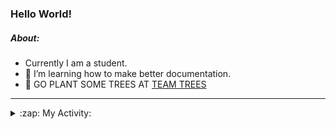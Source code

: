 ### Hello World!

##### About:
- Currently I am a student.
- 🌱 I’m learning how to make better documentation.
- 🌱 GO PLANT SOME TREES AT [TEAM TREES](https://teamtrees.org/)

---
<details>
  <summary>:zap: My Activity:</summary>
  
<!--START_SECTION:waka-->
![Code Time](http://img.shields.io/badge/Code%20Time-1%2C125%20hrs%2010%20mins-blue)

**I'm a Night 🦉** 

```text
🌞 Morning                1130 commits        ██░░░░░░░░░░░░░░░░░░░░░░░   08.30 % 
🌆 Daytime                5061 commits        █████████░░░░░░░░░░░░░░░░   37.16 % 
🌃 Evening                3896 commits        ███████░░░░░░░░░░░░░░░░░░   28.61 % 
🌙 Night                  3531 commits        ██████░░░░░░░░░░░░░░░░░░░   25.93 % 
```
📅 **I'm Most Productive on Wednesday** 

```text
Monday                   2122 commits        ████░░░░░░░░░░░░░░░░░░░░░   15.58 % 
Tuesday                  1682 commits        ███░░░░░░░░░░░░░░░░░░░░░░   12.35 % 
Wednesday                3213 commits        ██████░░░░░░░░░░░░░░░░░░░   23.59 % 
Thursday                 1569 commits        ███░░░░░░░░░░░░░░░░░░░░░░   11.52 % 
Friday                   1309 commits        ██░░░░░░░░░░░░░░░░░░░░░░░   09.61 % 
Saturday                 1248 commits        ██░░░░░░░░░░░░░░░░░░░░░░░   09.16 % 
Sunday                   2475 commits        █████░░░░░░░░░░░░░░░░░░░░   18.17 % 
```


📊 **This Week I Spent My Time On** 

```text
🔥 Editors: 
VS Code                  3 hrs 28 mins       █████████████████████████   100.00 % 

🐱‍💻 Projects: 
praise                   2 hrs 46 mins       ████████████████████░░░░░   79.70 % 
discord-bot              30 mins             ████░░░░░░░░░░░░░░░░░░░░░   14.49 % 
CSF22                    12 mins             █░░░░░░░░░░░░░░░░░░░░░░░░   05.81 % 
```


 Last Updated on 21/05/2023 22:07:01 UTC
<!--END_SECTION:waka-->
</details>
